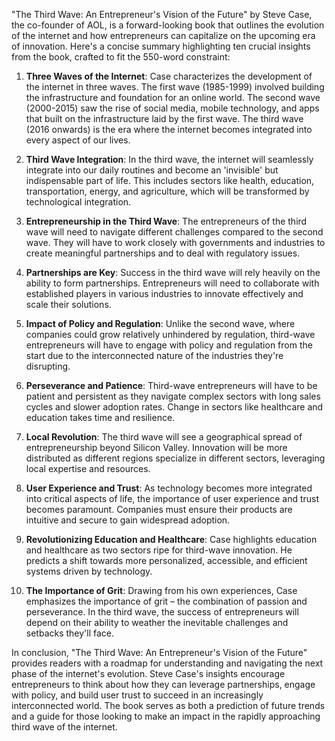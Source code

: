 "The Third Wave: An Entrepreneur's Vision of the Future" by Steve Case, the co-founder of AOL, is a forward-looking book that outlines the evolution of the internet and how entrepreneurs can capitalize on the upcoming era of innovation. Here's a concise summary highlighting ten crucial insights from the book, crafted to fit the 550-word constraint:

1. **Three Waves of the Internet**: Case characterizes the development of the internet in three waves. The first wave (1985-1999) involved building the infrastructure and foundation for an online world. The second wave (2000-2015) saw the rise of social media, mobile technology, and apps that built on the infrastructure laid by the first wave. The third wave (2016 onwards) is the era where the internet becomes integrated into every aspect of our lives.

2. **Third Wave Integration**: In the third wave, the internet will seamlessly integrate into our daily routines and become an 'invisible' but indispensable part of life. This includes sectors like health, education, transportation, energy, and agriculture, which will be transformed by technological integration.

3. **Entrepreneurship in the Third Wave**: The entrepreneurs of the third wave will need to navigate different challenges compared to the second wave. They will have to work closely with governments and industries to create meaningful partnerships and to deal with regulatory issues.

4. **Partnerships are Key**: Success in the third wave will rely heavily on the ability to form partnerships. Entrepreneurs will need to collaborate with established players in various industries to innovate effectively and scale their solutions.

5. **Impact of Policy and Regulation**: Unlike the second wave, where companies could grow relatively unhindered by regulation, third-wave entrepreneurs will have to engage with policy and regulation from the start due to the interconnected nature of the industries they're disrupting.

6. **Perseverance and Patience**: Third-wave entrepreneurs will have to be patient and persistent as they navigate complex sectors with long sales cycles and slower adoption rates. Change in sectors like healthcare and education takes time and resilience.

7. **Local Revolution**: The third wave will see a geographical spread of entrepreneurship beyond Silicon Valley. Innovation will be more distributed as different regions specialize in different sectors, leveraging local expertise and resources.

8. **User Experience and Trust**: As technology becomes more integrated into critical aspects of life, the importance of user experience and trust becomes paramount. Companies must ensure their products are intuitive and secure to gain widespread adoption.

9. **Revolutionizing Education and Healthcare**: Case highlights education and healthcare as two sectors ripe for third-wave innovation. He predicts a shift towards more personalized, accessible, and efficient systems driven by technology.

10. **The Importance of Grit**: Drawing from his own experiences, Case emphasizes the importance of grit – the combination of passion and perseverance. In the third wave, the success of entrepreneurs will depend on their ability to weather the inevitable challenges and setbacks they'll face.

In conclusion, "The Third Wave: An Entrepreneur's Vision of the Future" provides readers with a roadmap for understanding and navigating the next phase of the internet's evolution. Steve Case's insights encourage entrepreneurs to think about how they can leverage partnerships, engage with policy, and build user trust to succeed in an increasingly interconnected world. The book serves as both a prediction of future trends and a guide for those looking to make an impact in the rapidly approaching third wave of the internet.